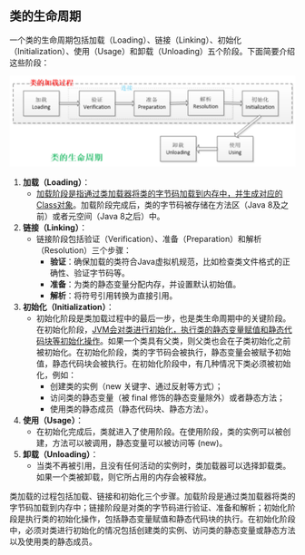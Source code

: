 ## 类的生命周期

一个类的生命周期包括加载（Loading）、链接（Linking）、初始化（Initialization）、使用（Usage）和卸载（Unloading）五个阶段。下面简要介绍这些阶段：

![image-20240510231055410](assets/image-20240510231055410.png)

1.  **加载（Loading）**：
    -   <u>加载阶段是指通过类加载器将类的字节码加载到内存中，并生成对应的Class对象</u>。加载阶段完成后，类的字节码被存储在方法区（Java 8及之前）或者元空间（Java 8之后）中。
2.  **链接（Linking）**：
    -   链接阶段包括验证（Verification）、准备（Preparation）和解析（Resolution）三个步骤：
        -   **验证**：确保加载的类符合Java虚拟机规范，比如检查类文件格式的正确性、验证字节码等。
        -   **准备**：为类的静态变量分配内存，并设置默认初始值。
        -   **解析**：将符号引用转换为直接引用。
3.  **初始化（Initialization）**：
    -   初始化阶段是类加载过程中的最后一步，也是类生命周期中的关键阶段。在初始化阶段，<u>JVM会对类进行初始化，执行类的静态变量赋值和静态代码块等初始化操作</u>。如果一个类具有父类，则父类也会在子类初始化之前被初始化。在初始化阶段，类的字节码会被执行，静态变量会被赋予初始值，静态代码块会被执行。在初始化阶段中，有几种情况下类必须被初始化，例如：
        -   创建类的实例（new 关键字、通过反射等方式）；
        -   访问类的静态变量（被 final 修饰的静态变量除外）或者静态方法；
        -   使用类的静态成员（静态代码块、静态方法）。
4.  **使用（Usage）**：
    -   在初始化完成后，类就进入了使用阶段。在使用阶段，类的实例可以被创建，方法可以被调用，静态变量可以被访问等 (new)。
5.  **卸载（Unloading）**：
    -   当类不再被引用，且没有任何活动的实例时，类加载器可以选择卸载类。如果一个类被卸载，则它所占用的内存会被释放。

类加载的过程包括加载、链接和初始化三个步骤。加载阶段是通过类加载器将类的字节码加载到内存中；链接阶段是对类的字节码进行验证、准备和解析；初始化阶段是执行类的初始化操作，包括静态变量赋值和静态代码块的执行。在初始化阶段中，必须对类进行初始化的情况包括创建类的实例、访问类的静态变量或静态方法以及使用类的静态成员。